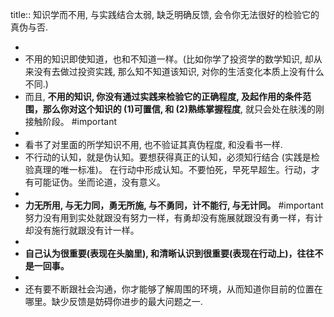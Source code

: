 title:: 知识学而不用, 与实践结合太弱, 缺乏明确反馈,  会令你无法很好的检验它的真伪与否.

-
- 不用的知识即使知道，也和不知道一样。(比如你学了投资学的数学知识, 却从来没有去做过投资实践, 那么知不知道该知识, 对你的生活变化本质上没有什么不同.)
- 而且, **不用的知识, 你没有通过实践来检验它的正确程度, 及起作用的条件范围，那么你对这个知识的 (1)可置信, 和 (2)熟练掌握程度**, 就只会处在肤浅的刚接触阶段。 #important
-
- 看书了对里面的所学知识不用, 也不验证其真伪程度, 和没看书一样.
- 不行动的认知，就是伪认知。要想获得真正的认知，必须知行结合 (实践是检验真理的唯一标准)。 在行动中形成认知。不要怕死，早死早超生。行动，才有可能证伪。坐而论道，没有意义。
-
- **力无所用, 与无力同，勇无所施, 与不勇同，计不能行, 与无计同。** #important
  努力没有用到实处就跟没有努力一样，有勇却没有施展就跟没有勇一样，有计却没有施行就跟没有计一样。
-
- **自己认为很重要(表现在头脑里), 和清晰认识到很重要(表现在行动上)，往往不是一回事。**
-
- 还有要不断跟社会沟通，你才能够了解周围的环境，从而知道你目前的位置在哪里。缺少反馈是妨碍你进步的最大问题之一.
